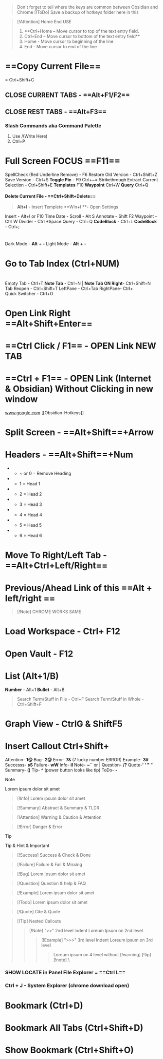 >Don't forget to tell where the keys are common between Obsidian and Chrome
> [!ToDo] 
> Save a backup of hotkeys folder here in this


> [!Attention] Home End USE
> 1. **Ctrl+Home – Move cursor to top of the text entry field.
> 2. Ctrl+End – Move cursor to bottom of the text entry field**
> 3. Home - Move cursor to beginning of the line
> 4. End - Move cursor to end of the line
# ==Copy Current File==
 = Ctrl+Shift+C

## CLOSE CURRENT TABS - ==Alt+F1/F2==
## CLOSE REST TABS - ==Alt+F3==
### **Slash Commands** aka Command Palette
1. Use /(Write Here)
2. Ctrl+P


# Full Screen FOCUS ==F11==

SpellCheck (Red Underline Remove) - F6
Restore Old Version - Ctrl+Shift+Z
Save Version - Ctrl+S
**Toggle Pin** - F9 
Ctrl+~= ~~Strikethrough~~
Extract Current Selection - Ctrl+Shift+E
**Templates** F10
**Waypoint** Ctrl+W
**Query** Ctrl+Q
#### **Delete Current File** - ==Ctrl+Shift+Delete==

> **Alt+I** - Insert Templete **Win+I **- Open Settings

Insert - Alt+I or F10
Time Date -
Scroll - Alt S
Annotate - Shift F2 
Waypoint - Ctrl W
Divider - Ctrl +Space
Query - Ctrl+Q
**CodeBlock** - Ctrl+L 
**CodeBlock** - Ctrl+;

# 
Dark Mode - **Alt** + **-**
Light Mode - **Alt** + **-**
# Go to Tab Index (Ctrl+NUM)
#
Empty Tab - Ctrl+T
**Note Tab** - Ctrl+N  | **Note Tab ON Right**- Ctrl+Shift+N
Tab Reopen - Ctrl+Shift+T
LeftPane - Ctrl+Tab
RightPane- Ctrl+\
Quick Switcher - Ctrl+O


# Open Link Right ==Alt+Shift+Enter==
# ==Ctrl Click / F1== - OPEN Link NEW TAB
# ==Ctrl + F1== - OPEN Link (Internet & Obsidian) Without Clicking in new window
www.google.com
[[Obsidian-Hotkeys]]



# Split Screen - ==Alt+Shift==+Arrow
# Headers - ==Alt+Shift==+Num
+ + ~ or 0 = Remove Heading
+ + 1 = Head 1
+ + 2 = Head 2
+ + 3 = Head 3
+ + 4 = Head 4
+ + 5 = Head 5
+ + 6 = Head 6

# Move To Right/Left Tab - ==Alt+Ctrl+Left/Right==
# Previous/Ahead Link of this ==Alt + left/right ==
> [!Note] CHROME WORKS SAME

# **Load Workspace - Ctrl+ F12**
# **Open Vault - F12**

# List (Alt+1/B)
**Number** - Alt+1
**Bullet** - Alt+B


>Search Term/Stuff in File - Ctrl+F
>Search Term/Stuff in Whole - Ctrl+Shift+F


# Graph View - CtrlG & ShiftF5


# Insert Callout Ctrl+Shift+
Attention- **1@**
Bug- **2@**
Error- **7&** (7 lucky number ERROR)
Example- **3#**
Successs- **sS**
Failure- **wW**
Info- **iI**
Note- **~**`` or \|
Question- **/?**
Quote-**' ' " "**
Summary- **()**
Tip- **^** (power button looks like tip)
ToDo- **-**




> [!Note] 
> Lorem ipsum dolor sit amet 

> [!Info] 
> Lorem ipsum dolor sit amet 

> [!Summary] 
> Abstract & Summary & TLDR

> [!Attention] 
> Warning & Caution & Attention

> [!Error] 
> Danger & Error

> [!Tip] 
> Tip & Hint & Important

> [!Success] 
> Success & Check & Done 

> [!Failure] 
> Failure & Fail & Missing

> [!Bug] 
> Lorem ipsum dolor sit amet 

> [!Question] 
> Question & help & FAQ

> [!Example] 
> Lorem ipsum dolor sit amet 

> [!Todo] 
> Lorem ipsum dolor sit amet 

> [!Quote] 
> Cite & Quote 

> [!Tip] Nested Callouts
> > [!Note]  ">>" 2nd level Indent
> > Loreum Ipsum on 2nd level
> > > [!Example] ">>>" 3rd level Indent
> > > Loreum ipsum on 3rd level
> > > > Loreum ipsum on 4 level without [!warning] [!tip] [!note] \


###  SHOW LOCATE in Panel File Explorer = ==Ctrl L==

### **Ctrl + J** - System Explorer (chrome download open)



# Bookmark (Ctrl+D)
# Bookmark All Tabs (Ctrl+Shift+D)
# Show Bookmark (Ctrl+Shift+O)

